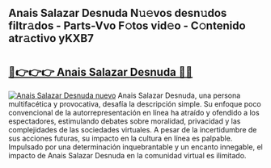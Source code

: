## Anais Salazar Desnuda N𝚞𝚎vos desn𝚞dos filtr𝚊dos - Parts-Vvo F𝚘tos vid𝚎o - C𝚘ntenido atr𝚊ctivo yKXB7

# <h2><a href="http://mbb4do8.tromn.icu/?c=Anais+Salazar+Desnuda">🔗👉👉👉 Anais Salazar Desnuda 🔗🔗</a></h2>

[![Anais Salazar Desnuda nuevo](https://i.imgur.com/pEAQMta.gif)](http://mbb4do8.tromn.icu/?c=Anais+Salazar+Desnuda)
Anais Salazar Desnuda, una persona multifacética y provocativa, desafía la descripción simple. Su enfoque poco convencional de la autorrepresentación en línea ha atraído y ofendido a los espectadores, estimulando debates sobre moralidad, privacidad y las complejidades de las sociedades virtuales. A pesar de la incertidumbre de sus acciones futuras, su impacto en la cultura en línea es palpable. Impulsado por una determinación inquebrantable y un encanto innegable, el impacto de Anais Salazar Desnuda en la comunidad virtual es ilimitado.
